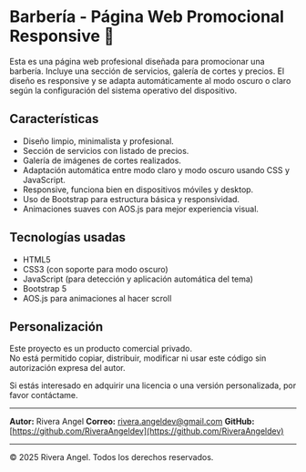 # Barbería - Página Web Promocional Responsive 💈

Esta es una página web profesional diseñada para promocionar una barbería. Incluye una sección de servicios, galería de cortes y precios. El diseño es responsive y se adapta automáticamente al modo oscuro o claro según la configuración del sistema operativo del dispositivo.

## Características

- Diseño limpio, minimalista y profesional.
- Sección de servicios con listado de precios.
- Galería de imágenes de cortes realizados.
- Adaptación automática entre modo claro y modo oscuro usando CSS y JavaScript.
- Responsive, funciona bien en dispositivos móviles y desktop.
- Uso de Bootstrap para estructura básica y responsividad.
- Animaciones suaves con AOS.js para mejor experiencia visual.

## Tecnologías usadas

- HTML5
- CSS3 (con soporte para modo oscuro)
- JavaScript (para detección y aplicación automática del tema)
- Bootstrap 5
- AOS.js para animaciones al hacer scroll

## Personalización

Este proyecto es un producto comercial privado.  
No está permitido copiar, distribuir, modificar ni usar este código sin autorización expresa del autor.

Si estás interesado en adquirir una licencia o una versión personalizada, por favor contáctame.

---

**Autor:** Rivera Angel
**Correo:** rivera.angeldev@gmail.com
**GitHub:** [https://github.com/RiveraAngeldev](https://github.com/RiveraAngeldev)

---

© 2025 Rivera Angel. Todos los derechos reservados.

